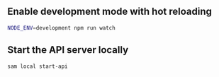 ## Enable development mode with hot reloading

```bash
NODE_ENV=development npm run watch
```

## Start the API server locally

```bash
sam local start-api
```
